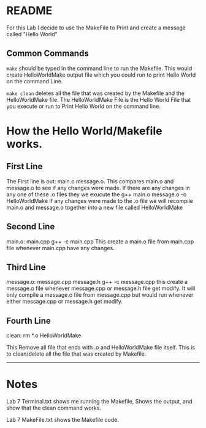 # README
For this Lab I decide to use the MakeFile to Print and create a message called "Hello World"


## Common Commands

`make` should be typed in the command line to run the Makefile. This would create HelloWorldMake output file which you could run to print Hello World on the command Line.

`make clean` deletes all the file that was created by the Makefile and the HelloWorldMake file. The HelloWorldMake File is the Hello World File that you execute or run to Print Hello World on the command line.

# How the Hello World/Makefile works.

## First Line
The First line is out: main.o message.o.
This compares  main.o and message.o to see if any changes were made.
If there are any changes in any one of these .o files they we exucute the g++ main.o message.o -o HelloWorldMake
If any changes were made to the .o file we will recompile main.o and message.o together into a new file called HelloWorldMake

## Second Line
main.o: main.cpp
  g++ -c main.cpp
This create a main.o file from main.cpp file whenever main.cpp have any changes.

## Third Line
message.o: message.cpp message.h
  g++ -c message.cpp
this create a message.o file whenever message.cpp or message.h file get modify.
It will only compile a message.o file from message.cpp but would run whenever either message.cpp or message.h get modify.

## Fourth Line
clean:
  rm *.o HelloWorldMake

This Remove all file that ends with .o and HelloWorldMake file itself. This is to clean/delete all the file that was created by Makefile.

---

# Notes
Lab 7 Terminal.txt shows me running the Makefile, Shows the output, and show that the clean command works.

Lab 7 MakeFile.txt shows the Makefile code.

